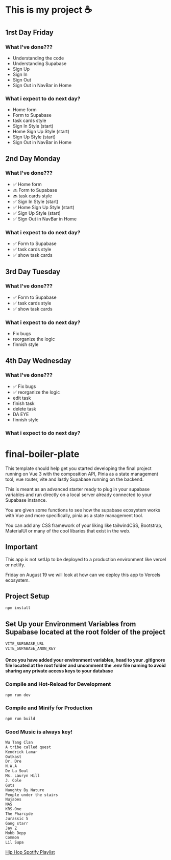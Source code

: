 # This is my project ☕️

## 1rst Day Friday

### What I've done???

<ul>
<li>Understanding the code</li>
<li>Understanding Supabase</li>
<li>Sign Up</li>
<li>Sign In</li>
<li>Sign Out</li>
<li>Sign Out in NavBar in Home</li>
</ul>

### What i expect to do next day?

<ul>
<li>Home form</li>
<li>Form to Supabase</li>
<li>task cards style</li>
<li>Sign In Style (start)</li>
<li>Home Sign Up Style (start)</li>
<li>Sign Up Style (start)</li>
<li>Sign Out in NavBar in Home</li>
</ul>

## 2nd Day Monday

### What I've done???

<ul>
<li>✅ Home form</li>
<li>🔜 Form to Supabase</li>
<li>🔜 task cards style</li>
<li>✅ Sign In Style (start)</li>
<li>✅ Home Sign Up Style (start)</li>
<li>✅ Sign Up Style (start)</li>
<li>✅ Sign Out in NavBar in Home</li>
</ul>

### What i expect to do next day?

<ul>
<li>✅ Form to Supabase</li>
<li>✅  task cards style</li>
<li>✅ show task cards</li>
</ul>

## 3rd Day Tuesday

### What I've done???

<ul>
<li>✅ Form to Supabase</li>
<li>✅  task cards style</li>
<li>✅ show task cards</li>
</ul>

### What i expect to do next day?

<ul>
<li>Fix bugs</li>
<li>reorganize the logic</li>
<li>finnish style</li>
</ul>

## 4th Day Wednesday

### What I've done???

<ul>
<li>✅ Fix bugs</li>
<li>✅ reorganize the logic</li>
<li>edit task</li>
<li>finish task</li>
<li>delete task</li>
<li>DA EYE</li>
<li>finnish style</li>
</ul>

### What i expect to do next day?

# final-boiler-plate

This template should help get you started developing the final project running on Vue 3 with the composition API, Pinia as a state management tool, vue router, vite and lastly Supabase running on the backend.

This is meant as an advanced starter ready to plug in your supabase variables and run directly on a local server already connected to your Supabase instance.

You are given some functions to see how the supabase ecosystem works with Vue and more specifically, pinia as a state management tool.

You can add any CSS framework of your liking like tailwindCSS, Bootstrap, MaterialUI or many of the cool libaries that exist in the web.

## Important

This app is not setUp to be deployed to a production environment like vercel or netlify.

Friday on August 19 we will look at how can we deploy this app to Vercels ecosystem.

## Project Setup

```sh
npm install
```

## Set Up your Environment Variables from Supabase located at the root folder of the project

```sh
VITE_SUPABASE_URL
VITE_SUPABASE_ANON_KEY
```

#### Once you have added your environment variables, head to your .gitIgnore file located at the root folder and uncomment the .env file naming to avoid sharing any private access keys to your database

### Compile and Hot-Reload for Development

```sh
npm run dev
```

### Compile and Minify for Production

```sh
npm run build
```

### Good Music is always key!

```sh
Wu Tang Clan
A tribe called quest
Kendrick Lamar
Outkast
Dr. Dre
N.W.A
De La Soul
Ms. Lauryn Hill
J. Cole
Guts
Naughty By Nature
People under the stairs
Nujabes
NAS
KRS-One
The Pharcyde
Jurassic 5
Gang starr
Jay Z
Mobb Depp
Common
Lil Supa
```

[Hip Hop Spotify Playlist](https://open.spotify.com/playlist/4vKftyhS1gQovakehVcq1u?si=a7a119382dfe40da)

